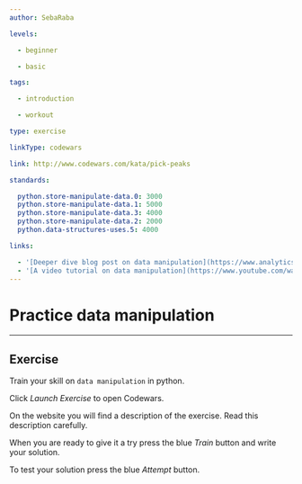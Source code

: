 ```yaml
---
author: SebaRaba

levels:

  - beginner

  - basic

tags:

  - introduction

  - workout

type: exercise

linkType: codewars

link: http://www.codewars.com/kata/pick-peaks

standards:

  python.store-manipulate-data.0: 3000
  python.store-manipulate-data.1: 5000
  python.store-manipulate-data.3: 4000
  python.store-manipulate-data.2: 2000
  python.data-structures-uses.5: 4000

links:

  - '[Deeper dive blog post on data manipulation](https://www.analyticsvidhya.com/blog/2016/01/12-pandas-techniques-python-data-manipulation/){website}'
  - '[A video tutorial on data manipulation](https://www.youtube.com/watch?v=Iqjy9UqKKuo){video}'
---
```


# Practice data manipulation

---
## Exercise

Train your skill on `data manipulation` in python.

Click *Launch Exercise* to open Codewars.

On the website you will find a description of the exercise. Read this description carefully. 

When you are ready to give it a try press the blue *Train* button and write your solution. 

To test your solution press the blue *Attempt* button.
